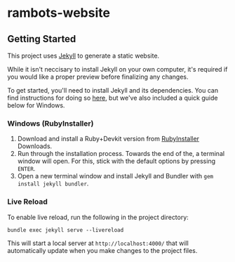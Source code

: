 # rambots-website

## Getting Started
This project uses [Jekyll](https://jekyllrb.com/) to generate a static website. 

While it isn't neccisary to install Jekyll on your own computer, it's required if you would like a proper preview before finalizing any changes.

To get started, you'll need to install Jekyll and its dependencies. You can find instructions for doing so [here](https://jekyllrb.com/docs/installation/), but we've also included a quick guide below for Windows.

### Windows (RubyInstaller)
1. Download and install a Ruby+Devkit version from [RubyInstaller](https://rubyinstaller.org/downloads/) Downloads. 
2. Run through the installation process. Towards the end of the, a terminal window will open. For this, stick with the default options by pressing `ENTER`.
3. Open a new terminal window and install Jekyll and Bundler with `gem install jekyll bundler`.

### Live Reload
To enable live reload, run the following in the project directory:
```
bundle exec jekyll serve --livereload
``` 
This will start a local server at `http://localhost:4000/` that will automatically update when you make changes to the project files.